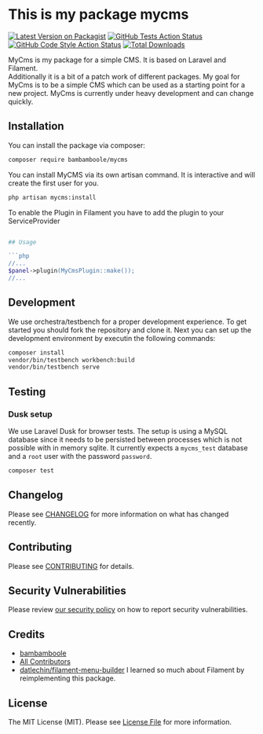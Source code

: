 # This is my package mycms

[![Latest Version on Packagist](https://img.shields.io/packagist/v/bambamboole/mycms.svg?style=flat-square)](https://packagist.org/packages/bambamboole/mycms)
[![GitHub Tests Action Status](https://img.shields.io/github/actions/workflow/status/bambamboole/mycms/run-tests.yml?branch=main&label=tests&style=flat-square)](https://github.com/bambamboole/mycms/actions?query=workflow%3Arun-tests+branch%3Amain)
[![GitHub Code Style Action Status](https://img.shields.io/github/actions/workflow/status/bambamboole/mycms/fix-php-code-style-issues.yml?branch=main&label=code%20style&style=flat-square)](https://github.com/bambamboole/mycms/actions?query=workflow%3A"Fix+PHP+code+style+issues"+branch%3Amain)
[![Total Downloads](https://img.shields.io/packagist/dt/bambamboole/mycms.svg?style=flat-square)](https://packagist.org/packages/bambamboole/mycms)

MyCms is my package for a simple CMS. It is based on Laravel and Filament.  
Additionally it is a bit of a patch work of different packages.
My goal for MyCms is to be a simple CMS which can be used as a starting point for a new project.
MyCms is currently under heavy development and can change quickly.

## Installation

You can install the package via composer:

```bash
composer require bambamboole/mycms
```

You can install MyCMS via its own artisan command. It is interactive and will create the first user for you.

```bash
php artisan mycms:install
```

To enable the Plugin in Filament you have to add the plugin to your ServiceProvider

```php

## Usage

```php
//...
$panel->plugin(MyCmsPlugin::make());
//...
```

## Development

We use orchestra/testbench for a proper development experience. To get started you should fork the repository and clone
it. Next you can set up the development environment by executin the following commands:
```bash
composer install
vendor/bin/testbench workbench:build
vendor/bin/testbench serve
```

## Testing

### Dusk setup

We use Laravel Dusk for browser tests. The setup is using a MySQL database since it needs to be persisted between
processes which is not possible with in memory sqlite. It currently expects a `mycms_test` database and a `root` user
with the password `password`.

```bash
composer test
```

## Changelog

Please see [CHANGELOG](CHANGELOG.md) for more information on what has changed recently.

## Contributing

Please see [CONTRIBUTING](CONTRIBUTING.md) for details.

## Security Vulnerabilities

Please review [our security policy](../../security/policy) on how to report security vulnerabilities.

## Credits

- [bambamboole](https://github.com/bambamboole)
- [All Contributors](../../contributors)
- [datlechin/filament-menu-builder](https://github.com/datlechin/filament-menu-builder) I learned so much about Filament
  by reimplementing this package.

## License

The MIT License (MIT). Please see [License File](LICENSE.md) for more information.

